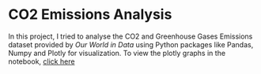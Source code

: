 # CO2 Emissions Analysis

In this project, I tried to analyse the CO2 and Greenhouse Gases Emissions dataset provided by *Our World in Data* using Python packages like Pandas, Numpy and Plotly for visualization. To view the plotly graphs in the notebook, [click here](https://nbviewer.org/github/lucymjoseph12/Projects/blob/main/CO2%20Emissions%20Analysis/CO2%20Emissions%20Analysis.ipynb)

